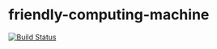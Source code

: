 # friendly-computing-machine

[![Build Status](https://travis-ci.org/bgutier5/friendly-computing-machine.svg?branch=master)](https://travis-ci.org/bgutier5/friendly-computing-machine)

